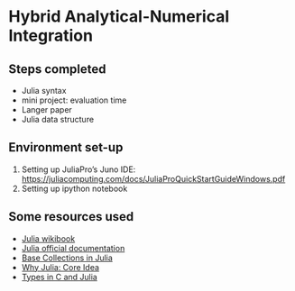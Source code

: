 # Hybrid Analytical-Numerical Integration

## Steps completed
* Julia syntax
* mini project: evaluation time
* Langer paper
* Julia data structure

## Environment set-up
1. Setting up JuliaPro’s Juno IDE: https://juliacomputing.com/docs/JuliaProQuickStartGuideWindows.pdf
2. Setting up ipython notebook

## Some resources used
* [Julia wikibook](https://en.wikibooks.org/wiki/Introducing_Julia)
* [Julia official documentation](https://docs.julialang.org/en/v1/)
* [Base Collections in Julia](https://docs.julialang.org/en/v1/base/collections/index.html)
* [Why Julia: Core Idea](http://ucidatascienceinitiative.github.io/IntroToJulia/Html/WhyJulia#Core-Idea:-Multiple-Dispatch-+-Type-Stability-=%3E-Speed-+-Readability)
* [Types in C and Julia](https://medium.com/@Jernfrost/types-in-c-c-and-julia-ce0fcbe0dec6)
